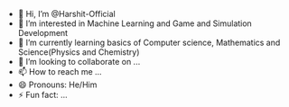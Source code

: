 - 👋 Hi, I’m @Harshit-Official
- 👀 I’m interested in Machine Learning and Game and Simulation Development
- 🌱 I’m currently learning basics of Computer science, Mathematics and Science(Physics and Chemistry)
- 💞️ I’m looking to collaborate on ...
- 📫 How to reach me ...
- 😄 Pronouns: He/Him
- ⚡ Fun fact: ...

<!---
Harshit-Official/Harshit-Official is a ✨ special ✨ repository because its `README.md` (this file) appears on your GitHub profile.
You can click the Preview link to take a look at your changes.
--->
